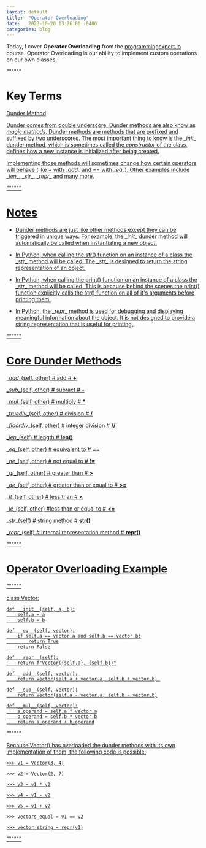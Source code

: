 ```yaml
---
layout: default
title:  "Operator Overloading"
date:   2023-10-20 13:26:00 -0400
categories: blog
---
```


Today, I cover __Operator Overloading__ from the [programmingexpert.io][course-site] course. Operator Overloading is our ability to implement custom operations on our own classes.

""""""

# Key Terms

<u>Dunder Method<u>

Dunder comes from double underscore. Dunder methods are also know as _magic methods_. Dunder methods are methods that are prefixed and suffixed by two underscores. The most important thing to know is the \__init__ dunder method, which is sometimes called the _constructor_ of the class, defines how a new instance is initialized after being created.

Implementing those methods will sometimes change how certain operators will behave (like + with \__add__ and == with \__eq__). Other examples include \__len__, \__str__, \__repr__ and many more.

""""""

# Notes

- Dunder methods are just like other methods except they can be triggered in unique ways. For example, the \__init__ dunder method will automatically be called when instantiating a new object.

- In Python, when calling the str() function on an instance of a class the \__str__ method will be called. The \__str__ is designed to return the string representation of an object.

- In Python, when calling the print() function on an instance of a class the \__str__ method will be called. This is because behind the scenes the print() function explicitly calls the str() function on all of it's arguments before printing them.

- In Python, the \__repr__ method is used for debugging and displaying meaningful information about the object. It is not designed to provide a string representation that is useful for printing.

""""""

# Core Dunder Methods

\__add__(self, other)       # add                              # __+__

\__sub__(self, other)       # subract                          # __-__

\__mul__(self, other)       # multiply                         # __*__

\__truediv__(self, other)   # division                         # __/__

\__floordiv__(self, other)  # integer division                 # __//__

\__len__(self)              # length                           # __len()__

\__eq__(self, other)        # equivalent to                    # __==__

\__ne__(self, other)        # not equal to                     # __!=__

\__gt__(self, other)        # greater than                     # __>__

\__ge__(self, other)        # greater than or equal to         # __>=__

\__lt__(self, other)        # less than                        # __<__

\__le__(self, other)        #less than or equal to             # __<=__

\__str__(self)              # string method                    # __str()__

\__repr__(self)             # internal representation method   # __repr()__

""""""

# Operator Overloading Example

""""""

class Vector:

    def __init__(self, a, b):
        self.a = a
        self.b = b

    def __eq__(self, vector):
        if self.a == vector.a and self.b == vector.b:
            return True
        return False

    def __repr__(self):
        return f"Vector({self.a}, {self.b})"

    def __add__(self, vector): 
        return Vector(self.a + vector.a, self.b + vector.b) 

    def __sub__(self, vector):
        return Vector(self.a - vector.a, self.b - vector.b)

    def __mul__(self, vector):
        a_operand = self.a * vector.a
        b_operand = self.b * vector.b
        return a_operand + b_operand

""""""

Because Vector() has overloaded the dunder methods with its own implementation of them, the following code is possible:

    >>> v1 = Vector(3, 4)

    >>> v2 = Vector(2, 7)

    >>> v3 = v1 * v2

    >>> v4 = v1 - v2

    >>> v5 = v1 + v2

    >>> vectors_equal = v1 == v2

    >>> vector_string = repr(v1)

""""""

[course-site]: https://www.programmingexpert.io/index